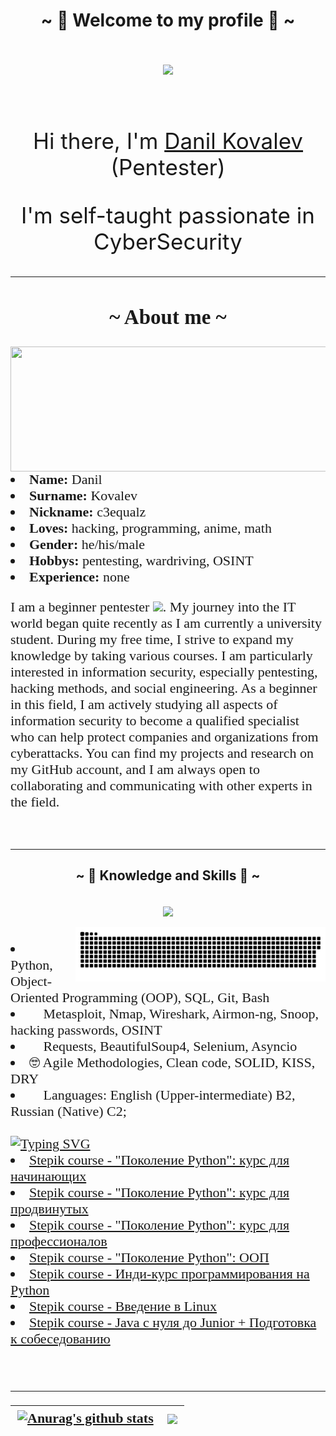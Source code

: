 <!DOCTYPE html>
<html lang="ru">
    <body>
    <h1 align="center">~ 💖 Welcome to my profile 💖 ~</h1>
    <br>
    <div align="center" style="font-size:35px">
   <img src="https://i.redd.it/clean-and-minimalistic-vagabond-banner-for-discord-and-v0-48g7ci8ondia1.jpg?s=3da2b0853c71197ecf60aed4d1c68d695d52dc47" />
    <br>
    <br>
  <p> Hi there, I'm <a href="https://github.com/C3EQUALZz/C3EQUALZz" target="_blank"> Danil Kovalev </a> (Pentester) </p>
  <p>I'm self-taught passionate in CyberSecurity </p>
    </div>

<div style="font-family: FiraCode; font-size: 22px">
  <hr>
  <h2 align="center">  ~ About me ~  </h2>
  <div align="center">
<img src="https://cdn140.picsart.com/287425545055211.png" width="600px" height="200.5px" align="right">
  </div>
<li><b>Name:</b> Danil </li>
<li><b>Surname:</b> Kovalev </li>
<li><b>Nickname:</b> c3equalz </li>
<li><b>Loves:</b> hacking, programming, anime, math </li>
<li><b>Gender:</b> he/his/male </li>
<li><b>Hobbys:</b> pentesting, wardriving, OSINT </li>
<li><b>Experience:</b> none </li>
<p align="left"> I am a beginner pentester <img src="https://media.giphy.com/media/WUlplcMpOCEmTGBtBW/giphy.gif" width="30px">.
My journey into the IT world began quite recently as I am currently a university student. During my free time, I strive to expand my knowledge by taking various courses. I am particularly interested in information security, especially pentesting, hacking methods, and social engineering. As a beginner in this field, I am actively studying all aspects of information security to become a qualified specialist who can help protect companies and organizations from cyberattacks. You can find my projects and research on my GitHub account, and I am always open to collaborating and communicating with other experts in the field. </p>
<br>
</div>
<hr>

<div>
<h2 align="center">            ~ 📇 Knowledge and Skills 📇 ~</h2>
 <br>
  <div align="center">
  <a href="https://github.com/C3EQUALZz">
    <img src="https://skillicons.dev/icons?i=python,java,bash,git,linux,regex,html,css,postgres,cloudflare" align="center"/><br><br>
  <img width="400" src="photo_github/github-snake.svg" alt="snake" align="right"/>
  </a>
  </div>
</div>

<div style="font-family: FiraCode; font-size: 22px">
<p align = 'left'>
<li> 🌱 Python, Object-Oriented Programming (OOP), SQL, Git, Bash </li> 
<li> 🔭 Metasploit, Nmap, Wireshark, Airmon-ng, Snoop, hacking passwords, OSINT </li> 
<li> 🤔 Requests, BeautifulSoup4, Selenium, Asyncio </li>
<li> 🤓 Agile Methodologies, Clean code, SOLID, KISS, DRY </li>
<li> &#128220 Languages: English (Upper-intermediate) B2, Russian (Native) C2; </li>
<br>
<a href="https://git.io/typing-svg"><img src="https://readme-typing-svg.herokuapp.com?font=Fira+Code&pause=1000&width=435&lines=Certificates+for+completed+courses:" alt="Typing SVG" /></a>
<li> <a href="https://stepik.org/cert/1560586"> Stepik course - "Поколение Python": курс для начинающих </a> </li>
<li> <a href="https://stepik.org/cert/1909905"> Stepik course - "Поколение Python": курс для продвинутых </a> </li>
<li> <a href="https://stepik.org/cert/2136212"> Stepik course - "Поколение Python": курс для профессионалов </a></li>
<li> <a href="https://stepik.org/cert/2157118"> Stepik course - "Поколение Python": ООП</a></li>
<li> <a href="https://stepik.org/cert/1932793"> Stepik course - Инди-курс программирования на Python </a> </li>
<li> <a href="https://stepik.org/cert/2074813"> Stepik course - Введение в Linux </a> </li>
<li> <a href="https://stepik.org/cert/2360757"> Stepik course - Java с нуля до Junior + Подготовка к собеседованию </a> </li>
</p>
<br>
<hr>


</body>
</html>


| <a href="https://github.com/anuraghazra/github-readme-stats"><img align="center" src="https://github-readme-stats.vercel.app/api?username=C3EQUALZz&show_icons=true&include_all_commits=true&theme=dracula&hide_border=true" alt="Anurag's github stats" /></a> | <a href="https://github.com/anuraghazra/github-readme-stats"><img align="center" src="https://github-readme-stats.vercel.app/api/top-langs/?username=C3EQUALZz&layout=compact&theme=dracula&hide_border=true" /></a> |
|-----------------------------------------------------------------------------------------------------------------------------------------------------------------------------------------------------------------------------------------------------------------|----------------------------------------------------------------------------------------------------------------------------------------------------------------------------------------------------------------------|
